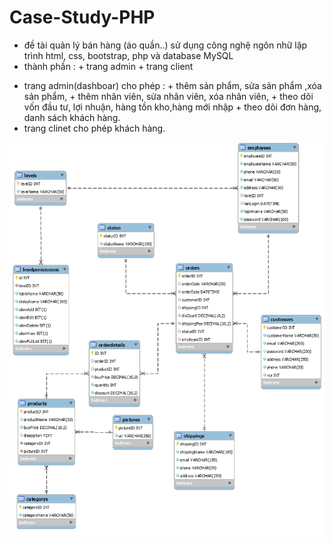 # Case-Study-PHP
- đề tài quản lý bán hàng (áo quần..)
sử dụng công nghệ ngôn nhữ lập trình html, css, bootstrap, php và database MySQL
- thành phần : + trang admin 
               + trang client
+ trang  admin(dashboar) cho phép : + thêm sản phẩm, sửa sản phẩm ,xóa sản phẩm, 
                          + thêm nhân viên, sửa nhân viên, xóa nhân viên,
                          + theo dõi vốn đầu tư, lợi nhuận, hàng tồn kho,hàng mới nhập
                          + theo dõi đơn hàng, danh sách khách hàng.
+ trang clinet cho phép khách hàng.

<img src="database.png">

